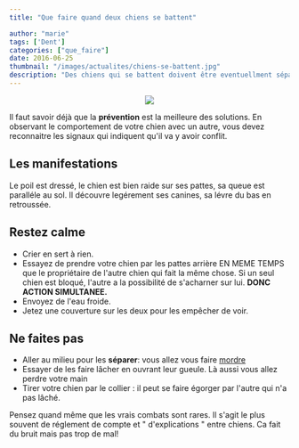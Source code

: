 ```yaml
---
title: "Que faire quand deux chiens se battent"

author: "marie"
tags: ['Dent']
categories: ["que_faire"]
date: 2016-06-25
thumbnail: "/images/actualites/chiens-se-battent.jpg"
description: "Des chiens qui se battent doivent être eventuellment séparés. Ce n'est pas facile"
---
```

<p align="center"><img src="/images/actualites/chiens-se-battent.jpg"/></p>


Il faut savoir déjà que la <b> prévention</b> est la meilleure des solutions.
En observant le comportement de votre chien avec un autre, vous devez reconnaitre les signaux qui indiquent qu'il va y avoir conflit.
## Les manifestations ##

Le poil est dressé, le chien est bien raide sur ses pattes, sa queue est paralléle au sol. Il découvre legérement ses canines, sa lévre du bas en retroussée.

## Restez calme ##
 <ul> <li> Crier en sert à rien.</li>
<li> Essayez de prendre votre chien par les pattes arrière EN MEME TEMPS que le propriétaire de l'autre chien qui fait la même chose. Si un seul chien est bloqué, l'autre a la possibilité de s'acharner sur lui.
 <b>DONC ACTION SIMULTANEE.</b> </li>
<li> Envoyez de l'eau froide.</li>
<li> Jetez une couverture sur les deux pour les empêcher de voir.</li> </ul>

<h2> Ne faites pas </h2>

<ul> <li> Aller au milieu pour les <b>séparer</b>: vous allez vous faire <a href="http://www.chien-calme.com/actualites/morsure-chien/" target="_blank"> mordre </a> </li>


<li> Essayer de les faire lâcher en ouvrant leur gueule. Là aussi vous allez perdre votre main</li>



<li> Tirer votre chien par le collier : il peut se faire égorger par l'autre qui n'a pas lâché.</li></ul>


 Pensez quand même que les vrais combats sont rares. Il s'agit le plus souvent de réglement de compte et " d'explications " entre chiens. Ca fait du bruit mais pas trop de mal!
